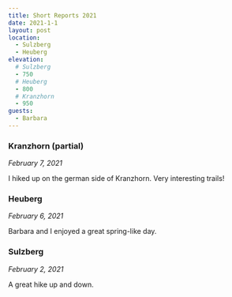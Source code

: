 ```yaml
---
title: Short Reports 2021
date: 2021-1-1
layout: post
location:
  - Sulzberg
  - Heuberg
elevation:
  # Sulzberg
  - 750
  # Heuberg
  - 800
  # Kranzhorn
  - 950
guests:
  - Barbara
---
```


### Kranzhorn (partial)
_February 7, 2021_

I hiked up on the german side of Kranzhorn. Very interesting trails!

### Heuberg
_February 6, 2021_

Barbara and I enjoyed a great spring-like day.

### Sulzberg
_February 2, 2021_

A great hike up and down.

